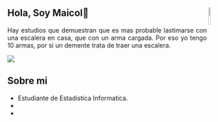 <!-- README.md -->

<!-- Header Section -->
## <img src="https://www.icegif.com/wp-content/uploads/2023/06/icegif-85.gif" width=10% align=right /> Hola, Soy Maicol👋
<p align="justify">Hay estudios que demuestran que es mas probable lastimarse con una escalera en casa, que con un arma cargada. Por eso yo tengo 10 armas, por si un demente trata de traer una escalera.</p>
<!-- Imagen -->
<div style="position: relative; display: inline-block;">
  <img src="https://drawpj.com/wp-content/uploads/2016/05/banner-cp-1.jpg" borderRadius='5rem' boxShadow = '0 5px 18px rgba(0,0,0,0.3)'>
</div>
<!-- Badges -->


## Sobre mi
- Estudiante de Estadistica Informatica.
- 
- 
